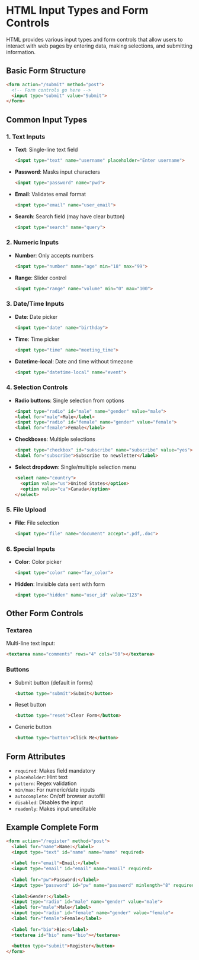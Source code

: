 # HTML Input Types and Form Controls

HTML provides various input types and form controls that allow users to interact with web pages by entering data, making selections, and submitting information.

## Basic Form Structure

```html
<form action="/submit" method="post">
  <!-- Form controls go here -->
  <input type="submit" value="Submit">
</form>
```

## Common Input Types

### 1. Text Inputs
- **Text**: Single-line text field
  ```html
  <input type="text" name="username" placeholder="Enter username">
  ```
- **Password**: Masks input characters
  ```html
  <input type="password" name="pwd">
  ```
- **Email**: Validates email format
  ```html
  <input type="email" name="user_email">
  ```
- **Search**: Search field (may have clear button)
  ```html
  <input type="search" name="query">
  ```

### 2. Numeric Inputs
- **Number**: Only accepts numbers
  ```html
  <input type="number" name="age" min="18" max="99">
  ```
- **Range**: Slider control
  ```html
  <input type="range" name="volume" min="0" max="100">
  ```

### 3. Date/Time Inputs
- **Date**: Date picker
  ```html
  <input type="date" name="birthday">
  ```
- **Time**: Time picker
  ```html
  <input type="time" name="meeting_time">
  ```
- **Datetime-local**: Date and time without timezone
  ```html
  <input type="datetime-local" name="event">
  ```

### 4. Selection Controls
- **Radio buttons**: Single selection from options
  ```html
  <input type="radio" id="male" name="gender" value="male">
  <label for="male">Male</label>
  <input type="radio" id="female" name="gender" value="female">
  <label for="female">Female</label>
  ```
- **Checkboxes**: Multiple selections
  ```html
  <input type="checkbox" id="subscribe" name="subscribe" value="yes">
  <label for="subscribe">Subscribe to newsletter</label>
  ```
- **Select dropdown**: Single/multiple selection menu
  ```html
  <select name="country">
    <option value="us">United States</option>
    <option value="ca">Canada</option>
  </select>
  ```

### 5. File Upload
- **File**: File selection
  ```html
  <input type="file" name="document" accept=".pdf,.doc">
  ```

### 6. Special Inputs
- **Color**: Color picker
  ```html
  <input type="color" name="fav_color">
  ```
- **Hidden**: Invisible data sent with form
  ```html
  <input type="hidden" name="user_id" value="123">
  ```

## Other Form Controls

### Textarea
Multi-line text input:
```html
<textarea name="comments" rows="4" cols="50"></textarea>
```

### Buttons
- Submit button (default in forms)
  ```html
  <button type="submit">Submit</button>
  ```
- Reset button
  ```html
  <button type="reset">Clear Form</button>
  ```
- Generic button
  ```html
  <button type="button">Click Me</button>
  ```

## Form Attributes
- `required`: Makes field mandatory
- `placeholder`: Hint text
- `pattern`: Regex validation
- `min/max`: For numeric/date inputs
- `autocomplete`: On/off browser autofill
- `disabled`: Disables the input
- `readonly`: Makes input uneditable

## Example Complete Form
```html
<form action="/register" method="post">
  <label for="name">Name:</label>
  <input type="text" id="name" name="name" required>
  
  <label for="email">Email:</label>
  <input type="email" id="email" name="email" required>
  
  <label for="pw">Password:</label>
  <input type="password" id="pw" name="password" minlength="8" required>
  
  <label>Gender:</label>
  <input type="radio" id="male" name="gender" value="male">
  <label for="male">Male</label>
  <input type="radio" id="female" name="gender" value="female">
  <label for="female">Female</label>
  
  <label for="bio">Bio:</label>
  <textarea id="bio" name="bio"></textarea>
  
  <button type="submit">Register</button>
</form>
```